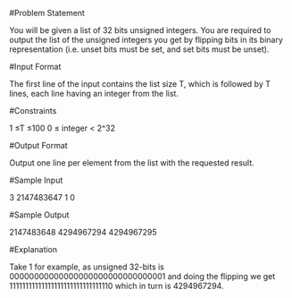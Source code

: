 #Problem Statement

You will be given a list of 32 bits unsigned integers. You are required to output the list of the unsigned integers you get by flipping bits in its binary representation (i.e. unset bits must be set, and set bits must be unset).

#Input Format

The first line of the input contains the list size T, which is followed by T lines, each line having an integer from the list.

#Constraints

1 ≤T ≤100 
0 ≤ integer < 2^32

#Output Format

Output one line per element from the list with the requested result.

#Sample Input

3 
2147483647 
1 
0

#Sample Output

2147483648 
4294967294 
4294967295

#Explanation

Take 1 for example, as unsigned 32-bits is 00000000000000000000000000000001 and doing the flipping we get 11111111111111111111111111111110 which in turn is 4294967294.